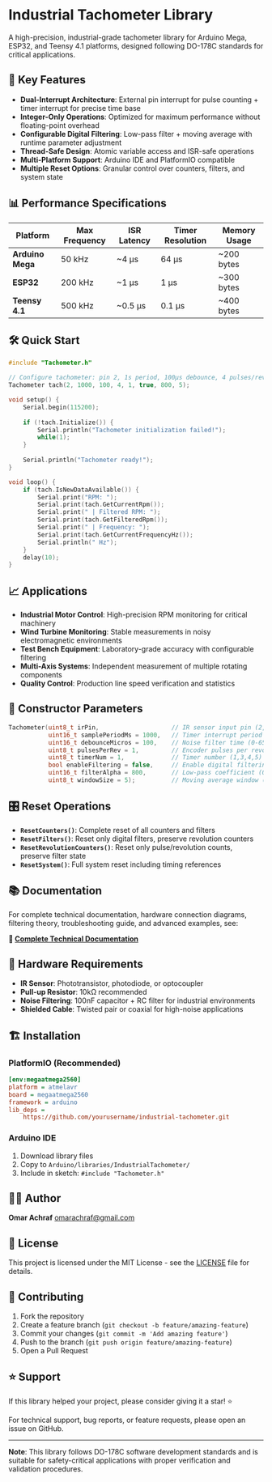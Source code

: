 # Industrial Tachometer Library

A high-precision, industrial-grade tachometer library for Arduino Mega, ESP32, and Teensy 4.1 platforms, designed following DO-178C standards for critical applications.

## 🚀 Key Features

- **Dual-Interrupt Architecture**: External pin interrupt for pulse counting + timer interrupt for precise time base
- **Integer-Only Operations**: Optimized for maximum performance without floating-point overhead
- **Configurable Digital Filtering**: Low-pass filter + moving average with runtime parameter adjustment
- **Thread-Safe Design**: Atomic variable access and ISR-safe operations
- **Multi-Platform Support**: Arduino IDE and PlatformIO compatible
- **Multiple Reset Options**: Granular control over counters, filters, and system state

## 📊 Performance Specifications

| Platform | Max Frequency | ISR Latency | Timer Resolution | Memory Usage |
|----------|---------------|-------------|------------------|--------------|
| **Arduino Mega** | 50 kHz | ~4 µs | 64 µs | ~200 bytes |
| **ESP32** | 200 kHz | ~1 µs | 1 µs | ~300 bytes |
| **Teensy 4.1** | 500 kHz | ~0.5 µs | 0.1 µs | ~400 bytes |

## 🛠️ Quick Start

```cpp
#include "Tachometer.h"

// Configure tachometer: pin 2, 1s period, 100µs debounce, 4 pulses/rev, Timer1, filtering enabled
Tachometer tach(2, 1000, 100, 4, 1, true, 800, 5);

void setup() {
    Serial.begin(115200);
    
    if (!tach.Initialize()) {
        Serial.println("Tachometer initialization failed!");
        while(1);
    }
    
    Serial.println("Tachometer ready!");
}

void loop() {
    if (tach.IsNewDataAvailable()) {
        Serial.print("RPM: ");
        Serial.print(tach.GetCurrentRpm());
        Serial.print(" | Filtered RPM: ");
        Serial.print(tach.GetFilteredRpm());
        Serial.print(" | Frequency: ");
        Serial.print(tach.GetCurrentFrequencyHz());
        Serial.println(" Hz");
    }
    delay(10);
}
```

## 📈 Applications

- **Industrial Motor Control**: High-precision RPM monitoring for critical machinery
- **Wind Turbine Monitoring**: Stable measurements in noisy electromagnetic environments  
- **Test Bench Equipment**: Laboratory-grade accuracy with configurable filtering
- **Multi-Axis Systems**: Independent measurement of multiple rotating components
- **Quality Control**: Production line speed verification and statistics

## 🔧 Constructor Parameters

```cpp
Tachometer(uint8_t irPin,                    // IR sensor input pin (2,3,18,19,20,21)
           uint16_t samplePeriodMs = 1000,   // Timer interrupt period (100-65535ms)
           uint16_t debounceMicros = 100,    // Noise filter time (0-65535µs)
           uint8_t pulsesPerRev = 1,         // Encoder pulses per revolution
           uint8_t timerNum = 1,             // Timer number (1,3,4,5)
           bool enableFiltering = false,     // Enable digital filtering
           uint16_t filterAlpha = 800,       // Low-pass coefficient (0-1000)
           uint8_t windowSize = 5);          // Moving average window (1-20)
```

## 🎛️ Reset Operations

- **`ResetCounters()`**: Complete reset of all counters and filters
- **`ResetFilters()`**: Reset only digital filters, preserve revolution counters
- **`ResetRevolutionCounters()`**: Reset only pulse/revolution counts, preserve filter state
- **`ResetSystem()`**: Full system reset including timing references

## 📚 Documentation

For complete technical documentation, hardware connection diagrams, filtering theory, troubleshooting guide, and advanced examples, see:

**📖 [Complete Technical Documentation](Tachometer.md)**

## 🔌 Hardware Requirements

- **IR Sensor**: Phototransistor, photodiode, or optocoupler
- **Pull-up Resistor**: 10kΩ recommended
- **Noise Filtering**: 100nF capacitor + RC filter for industrial environments
- **Shielded Cable**: Twisted pair or coaxial for high-noise applications

## 🏗️ Installation

### PlatformIO (Recommended)
```ini
[env:megaatmega2560]
platform = atmelavr
board = megaatmega2560
framework = arduino
lib_deps = 
    https://github.com/yourusername/industrial-tachometer.git
```

### Arduino IDE
1. Download library files
2. Copy to `Arduino/libraries/IndustrialTachometer/`
3. Include in sketch: `#include "Tachometer.h"`

## 👨‍💻 Author

**Omar Achraf** <omarachraf@gmail.com>

## 📄 License

This project is licensed under the MIT License - see the [LICENSE](LICENSE) file for details.

## 🤝 Contributing

1. Fork the repository
2. Create a feature branch (`git checkout -b feature/amazing-feature`)
3. Commit your changes (`git commit -m 'Add amazing feature'`)
4. Push to the branch (`git push origin feature/amazing-feature`)
5. Open a Pull Request

## ⭐ Support

If this library helped your project, please consider giving it a star! ⭐

For technical support, bug reports, or feature requests, please open an issue on GitHub.

---

**Note**: This library follows DO-178C software development standards and is suitable for safety-critical applications with proper verification and validation procedures.